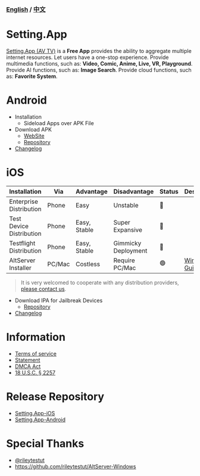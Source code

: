 ### [English](https://github.com/iwantavnow/Setting.App/blob/master/README.md) / [中文](https://github.com/iwantavnow/Setting.App/blob/master/README_zh.md)

# Setting.App
[Setting.App (AV TV)](https://setting.app) is a **Free App** provides the ability to aggregate multiple internet resources. Let users have a one-stop experience. Provide multimedia functions, such as: **Video, Comic, Anime, Live, VR, Playground**. Provide AI functions, such as: **Image Search**. Provide cloud functions, such as: **Favorite System**.

# Android
* Installation
  * Sideload Apps over APK File
* Download APK
  * [WebSite](https://setting.app)
  * [Repository](https://github.com/iwantavnow/Setting.App-Android/releases)
* [Changelog](https://github.com/iwantavnow/Setting.App-Android/releases)

# iOS
Installation | Via | Advantage | Disadvantage | Status | Description
----- |  ----- | ----- | ----- | ----- | -----
Enterprise Distribution | Phone | Easy | Unstable | 🚧 | 
Test Device Distribution | Phone | Easy, Stable | Super Expansive | 🚧 | 
Testflight Distribution | Phone | Easy, Stable | Gimmicky Deployment | 🚧 | 
AltServer Installer | PC/Mac | Costless | Require PC/Mac | 🟢 | [Windows Guide](https://github.com/iwantavnow/Setting.App/blob/master/AltServerWindows.md)

> It is very welcomed to cooperate with any distribution providers, [please contact us](mailto:iwantavnow@gmail.com).

* Download IPA for Jailbreak Devices
  * [Repository](https://github.com/iwantavnow/Setting.App-iOS/releases)
* [Changelog](https://github.com/iwantavnow/Setting.App-iOS/releases)

# Information
* [Terms of service](https://github.com/iwantavnow/Setting.App/blob/master/TERMS.md)
* [Statement](https://github.com/iwantavnow/Setting.App/blob/master/STATEMENT.md)
* [DMCA Act](https://github.com/iwantavnow/Setting.App/blob/master/DCMA.md)
* [18 U.S.C. § 2257](https://github.com/iwantavnow/Setting.App/blob/master/2257.md)

# Release Repository
* [Setting.App-iOS](https://github.com/iwantavnow/Setting.App-iOS)
* [Setting.App-Android](https://github.com/iwantavnow/Setting.App-Android)


# Special Thanks
* [@rileytestut](https://github.com/rileytestut)
* https://github.com/rileytestut/AltServer-Windows